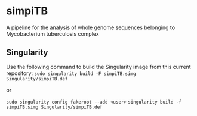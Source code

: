 # simpiTB
A pipeline for the analysis of whole genome sequences belonging to Mycobacterium tuberculosis complex

## Singularity
Use the following command to build the Singularity image from this current repository:
`sudo singularity build -F simpiTB.simg Singularity/simpiTB.def`

or 

`sudo singularity config fakeroot --add <user>`
`singularity build -f simpiTB.simg Singularity/simpiTB.def`
